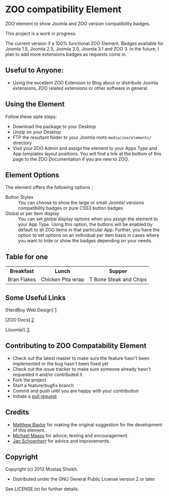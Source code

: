 ZOO compatibility Element
=========================

ZOO element to show Joomla and ZOO version compatibility badges.

This project is a work in progress. 

The current version if a 100% functional ZOO Element. Badges available for Joomla 1.5, Joomla 2.5, Joomla 3.0, Joomla 3.1 and ZOO 3. In the future, I plan to add more extensions badges as requests come in.


Useful to Anyone:
----------------

* Using the excellent ZOO Extension to Blog about or distribute Joomla extensions, ZOO related extensions or other software in general.

Using the Element
-----------------

Follow these siple steps:

* Download the package to your Desktop
* Unzip on your Desktop
* FTP the resultant folder to your Joomla roots `media/zoo/elements/` directory
* Visit your ZOO Admin and assign the element to your Apps Type and App templates layout positions. You will find a link at the bottom of this page to the ZOO Documentation if you are new to ZOO.


Element Options
---------------

The element offers the following options ;

<dl>
  <dt>Button Styles</dt>
  <dd>You can choose to show the large or small Joomla! versions compatibility badges or pure CSS3 button badges</dd>
  <dt>Global or per Item display</dt>
  <dd>You can set global display options when you assign the element to your App Type. Using this option, the buttons will be enabled by default to all ZOO items in that particular App. Further, you have the option to set options on an individual per item basis in cases where you want to hide or show the badges depending on your needs.</dd>
</dl>

Table for one
-------------

<table>
  <tr>
    <th>Breakfast</th><th>Lunch</th><th>Supper</th>
  </tr>
  <tr>
    <td>Bran Flakes</td><td>Chicken Pita wrap</td><td>T Bone Steak and Chips</td>
  </tr>
</table>

Some Useful Links
--------------------

[HerdBoy Web Design] [1]

[ZOO Docs] [2]

[Joomla!] [3].

  [1]: http://herdboy.com/        "HerdBoy Web Design"
  [2]: http://www.yootheme.com/zoo/documentation/  "ZOO Documentation"
  [3]: http://joomla.org/    "Joomla!"
  
Contributing to ZOO Compatability Element
-----------------------------------------

* Check out the latest master to make sure the feature hasn't been implemented or the bug hasn't been fixed yet
* Check out the issue tracker to make sure someone already hasn't requested it and/or contributed it
* Fork the project
* Start a feature/bugfix branch
* Commit and push until you are happy with your contribution
* Initiate a [pull request](https://help.github.com/articles/using-pull-requests)

Credits
-------

* [Matthew Baylor](#) for making the original suggestion for the development of this element.
* [Michael Maass](https://github.com/michaelmaass) for advice, testing and encouragement.
* [Jan Schoenherr](https://github.com/janschoenherr) for advice and improvements.

Copyright
---------

Copyright (c) 2013 Mustaq Sheikh.

* Distributed under the GNU General Public License version 2 or later

See LICENSE.txt for further details. 
